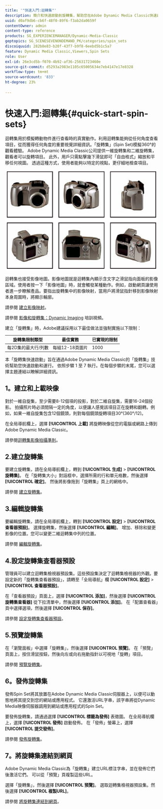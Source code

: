 ```yaml
---
title: '"快速入門:迴轉集"'
description: 簡介和快速啟動到旋轉集，幫助您在Adobe Dynamic Media Classic快速啟動並運行。
uuid: d0af9db6-cb6f-48f0-89f6-f3ab2da0659f
contentOwner: admin
content-type: reference
products: SG_EXPERIENCEMANAGER/Dynamic-Media-Classic
geptopics: SG_SCENESEVENONDEMAND_PK/categories/spin_sets
discoiquuid: 282b8e83-b20f-43f7-b9f8-6eebd5b1c5a7
feature: Dynamic Media Classic,Viewers,Spin Sets
role: User
exl-id: 26e3cd5b-f070-4b92-af36-25631723460e
source-git-commit: d5293a2983e1105c65005634e7eb4147e17e8328
workflow-type: tm+mt
source-wordcount: '833'
ht-degree: 23%

---
```


# 快速入門:迴轉集{#quick-start-spin-sets}

迴轉集用於模擬轉動物件進行查看時的真實動作。利用迴轉集能夠從任何角度查看項目，從而獲得任何角度的重要視覺詳細資訊。「旋轉集」(Spin Set)模擬360°的觀看體驗。 Adobe Dynamic Media Classic公司提供一維旋轉集和二維旋轉集，觀看者可以旋轉項目。 此外，用戶只需點擊幾下滑鼠即可「自由格式」縮放和平移任何視圖。 透過這種方式，使用者能夠以特定的視點，更仔細地檢查項目。

![迴轉集的影像。](/help/assets/spin_set.png)

迴轉集也接受影像地圖。影像地圖就是迴轉集內顯示含文字之滑鼠指向面板的影像區域。使用者按一下「影像地圖」時，就會觸發某種動作。例如，啟動網頁讓使用者進一步瞭解產品。要指出旋轉集中的影像映射，當用戶將滑鼠指針移到影像映射本身周圍時，將顯示輪廓。

請參閱 [建立影像映射](creating-image-maps.md)。

請參閱 [影像和旋轉集：Dynamic Imaging](https://s7d5.scene7.com/s7viewers/html5/VideoViewer.html?videoserverurl=https://s7d5.scene7.com/is/content/&amp;emailurl=https://s7d5.scene7.com/s7/emailFriend&amp;serverUrl=https://s7d5.scene7.com/is/image/&amp;config=Scene7SharedAssets/Universal_HTML5_Video&amp;contenturl=https://s7d5.scene7.com/skins/&amp;asset=S7tutorials/556_Image%20&amp;%20Spin%20Sets_converted%20renamed_Dynamic%20Imaging-AVS) 培訓視頻。

建立「旋轉集」時，Adobe建議採用以下最佳做法並強制實施以下限制：

| 旋轉集限制類型 | 最佳實務 | 已實現的限制 |
| --- | --- | --- |
| 每2D集的最大行/列數 | 每組12-18頁圖片 | 1000 |

本「旋轉集快速啟動」旨在通過Adobe Dynamic Media Classic的「旋轉集」技術幫助您快速啟動和運行。 依照步驟 1 至 7 執行。在每個步驟的末尾，您可以選擇主題連結以瞭解詳細資訊。

## 1。建立和上載映像

對於一維自旋集，至少需要8-12個項的投影，對於二維自旋集，需要16-24個投影。 拍攝照片時必須間隔一定的角度，以便讓人感覺該項目正在旋轉和翻轉。例如，如果一維自旋集包含12個鏡頭，則對每個鏡頭旋轉項目30°(360°/12)。

在全局導航欄上，選擇 **[!UICONTROL 上載]** 將旋轉映像從您的電腦或網路上傳到Adobe Dynamic Media Classic。

請參閱[迴轉集影像拍攝準則](creating-spin-set.md#guidelines-for-shooting-spin-set-images)。

## 2.建立旋轉集

要建立旋轉集，請在全局導航欄上，轉到 **[!UICONTROL 生成]** > **[!UICONTROL 旋轉集]**。 在「旋轉集大小」對話框中，選擇所需的行和單元格數，然後選擇 **[!UICONTROL 確定]**。 然後將影像拖到「旋轉集」頁上的網格中。

請參閱 [建立旋轉集](creating-spin-set.md#creating-a-spin-set)。

## 3.編輯旋轉集

要編輯旋轉集，請在全局導航欄上，轉到 **[!UICONTROL 設定]** > **[!UICONTROL 查看器預設]**。 選擇旋轉集，然後選擇 **[!UICONTROL 編輯]**。 增加、移除和變更影像的位置。您可以變更二維迴轉集中列的位置。

請參閱 [編輯旋轉集](creating-spin-set.md#editing-a-spin-set)。

## 4.設定旋轉集查看器預設

管理員可以建立迴轉集檢視器預設集。這些預設集決定了迴轉集檢視器的外觀。要設定新的「旋轉集查看器預設」，請轉至「全局導航」欄 **[!UICONTROL 設定]** > **[!UICONTROL 查看器預設]**。

在「查看器預設」頁面上，選擇 **[!UICONTROL 添加]**，然後選擇 **[!UICONTROL 旋轉集查看器]** 從下拉清單中，然後選擇 **[!UICONTROL 添加]**。 在「配置查看器」頁中選擇選項，然後選擇 **[!UICONTROL 保存]**。

請參閱 [設定旋轉集查看器預設](setting-spin-set-viewer-presets.md#setting-up-spin-set-viewer-presets)。

## 5.預覽旋轉集

在「瀏覽面板」中選擇「旋轉集」，然後選擇 **[!UICONTROL 預覽]**。 在「預覽」頁面上，按住滑鼠按鈕，然後向左或向右拖動指針以可視地「旋轉」項目。

請參閱 [預覽旋轉集](previewing-spin-set.md#previewing-a-spin-set)。

## 6。發佈旋轉集

發佈Spin Set將其放置在Adobe Dynamic Media Classic伺服器上，以便可以動態地將其提交到您的網站或應用程式。 它還激活URL字串，該字串將從Dynamic Media映像伺服器調用到網站或應用程式的Spin Set。

要發佈旋轉集，請通過選擇 **[!UICONTROL 標籤為發佈]** 表徵圖。 在全局導航欄上，選擇 **[!UICONTROL 發佈]** 啟動發佈。 在「發佈」螢幕上，選擇 **[!UICONTROL 提交發佈]**。

請參閱 [發佈旋轉集](publishing-spin-set.md#publishing-a-spin-set)。

## 7。將旋轉集連結到網頁

Adobe Dynamic Media Classic為「旋轉集」建立URL標注字串，並在發佈它們後激活它們。 可以從「預覽」頁複製這些URL。

選擇「旋轉集」，然後選擇 **[!UICONTROL 預覽]**。 選取迴轉集檢視器預設集。然後選擇 **[!UICONTROL 複製URL]**。

請參閱 [將旋轉集連結到網頁](linking-spin-set-web-page.md#linking-a-spin-set-to-a-web-page)。
